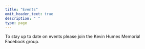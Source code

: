 ```yaml
---
title: "Events"
omit_header_text: true
description: " "
type: page
---
```


To stay up to date on events please join the Kevin Humes Memorial Facebook group.